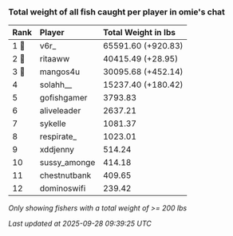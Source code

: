 ### Total weight of all fish caught per player in omie's chat

| Rank  | Player       | Total Weight in lbs |
|:------|:-------------|:--------------------|
| 1 🥇  | v6r_         | 65591.60 (+920.83)  |
| 2 🥈  | ritaaww      | 40415.49 (+28.95)   |
| 3 🥉  | mangos4u     | 30095.68 (+452.14)  |
| 4     | solahh__     | 15237.40 (+180.42)  |
| 5     | gofishgamer  | 3793.83             |
| 6     | aliveleader  | 2637.21             |
| 7     | sykelle      | 1081.37             |
| 8     | respirate_   | 1023.01             |
| 9     | xddjenny     | 514.24              |
| 10    | sussy_amonge | 414.18              |
| 11    | chestnutbank | 409.65              |
| 12    | dominoswifi  | 239.42              |

_Only showing fishers with a total weight of >= 200 lbs_

_Last updated at 2025-09-28 09:39:25 UTC_